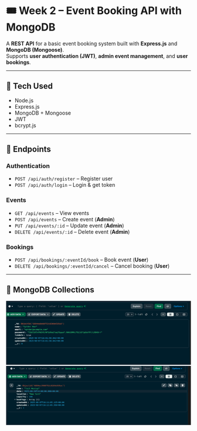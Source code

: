 # 🎟️ Week 2 – Event Booking API with MongoDB

A **REST API** for a basic event booking system built with **Express.js** and **MongoDB (Mongoose)**.  
Supports **user authentication (JWT)**, **admin event management**, and **user bookings**.

---

## 🔌 Tech Used
- Node.js
- Express.js
- MongoDB + Mongoose
- JWT
- bcrypt.js

---

## 📂 Endpoints

### Authentication
- `POST /api/auth/register` – Register user  
- `POST /api/auth/login` – Login & get token  

### Events
- `GET /api/events` – View events  
- `POST /api/events` – Create event (**Admin**)  
- `PUT /api/events/:id` – Update event (**Admin**)  
- `DELETE /api/events/:id` – Delete event (**Admin**)  

### Bookings
- `POST /api/bookings/:eventId/book` – Book event (**User**)  
- `DELETE /api/bookings/:eventId/cancel` – Cancel booking (**User**)  

---

## 📸 MongoDB Collections

![Users Collection](./Screenshots/users.png)  
![Events Collection](./Screenshots/events.png)
